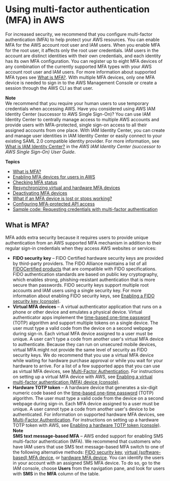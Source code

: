 # Using multi\-factor authentication \(MFA\) in AWS<a name="id_credentials_mfa"></a>

For increased security, we recommend that you configure multi\-factor authentication \(MFA\) to help protect your AWS resources\. You can enable MFA for the AWS account root user and IAM users\. When you enable MFA for the root user, it affects only the root user credentials\. IAM users in the account are distinct identities with their own credentials, and each identity has its own MFA configuration\. You can register up to eight MFA devices of any combination of the currently supported MFA types with your AWS account root user and IAM users\. For more information about supported MFA types see [What is MFA?](#id_credentials_mfa-what-is-mfa)\. With multiple MFA devices, only one MFA device is needed to sign in to the AWS Management Console or create a session through the AWS CLI as that user\.

**Note**  
We recommend that you require your human users to use temporary credentials when accessing AWS\. Have you considered using AWS IAM Identity Center \(successor to AWS Single Sign\-On\)? You can use IAM Identity Center to centrally manage access to multiple AWS accounts and provide users with MFA\-protected, single sign\-on access to all their assigned accounts from one place\. With IAM Identity Center, you can create and manage user identities in IAM Identity Center or easily connect to your existing SAML 2\.0 compatible identity provider\. For more information, see [What is IAM Identity Center?](https://docs.aws.amazon.com/singlesignon/latest/userguide/what-is.html) in the *AWS IAM Identity Center \(successor to AWS Single Sign\-On\) User Guide*\.

**Topics**
+ [What is MFA?](#id_credentials_mfa-what-is-mfa)
+ [Enabling MFA devices for users in AWS](id_credentials_mfa_enable.md)
+ [Checking MFA status](id_credentials_mfa_checking-status.md)
+ [Resynchronizing virtual and hardware MFA devices](id_credentials_mfa_sync.md)
+ [Deactivating MFA devices](id_credentials_mfa_disable.md)
+ [What if an MFA device is lost or stops working?](id_credentials_mfa_lost-or-broken.md)
+ [Configuring MFA\-protected API access](id_credentials_mfa_configure-api-require.md)
+ [Sample code: Requesting credentials with multi\-factor authentication](id_credentials_mfa_sample-code.md)

## What is MFA?<a name="id_credentials_mfa-what-is-mfa"></a>

MFA adds extra security because it requires users to provide unique authentication from an AWS supported MFA mechanism in addition to their regular sign\-in credentials when they access AWS websites or services: 
+ **FIDO security key** – FIDO Certified hardware security keys are provided by third\-party providers\. The FIDO Alliance maintains a list of all [FIDOCertified products](https://fidoalliance.org/certification/fido-certified-products/) that are compatible with FIDO specifications\. FIDO authentication standards are based on public key cryptography, which enables strong, phishing\-resistant authentication that is more secure than passwords\. FIDO security keys support multiple root accounts and IAM users using a single security key\. For more information about enabling FIDO security keys, see [Enabling a FIDO security key \(console\)](id_credentials_mfa_enable_fido.md)\. 
+ **Virtual MFA devices** – A virtual authenticator application that runs on a phone or other device and emulates a physical device\. Virtual authenticator apps implement the [time\-based one\-time password](https://datatracker.ietf.org/doc/html/rfc6238) \(TOTP\) algorithm and support multiple tokens on a single device\. The user must type a valid code from the device on a second webpage during sign\-in\. Each virtual MFA device assigned to a user must be unique\. A user can't type a code from another user's virtual MFA device to authenticate\. Because they can run on unsecured mobile devices, virtual MFA might not provide the same level of security as FIDO security keys\. We do recommend that you use a virtual MFA device while waiting for hardware purchase approval or while you wait for your hardware to arrive\. For a list of a few supported apps that you can use as virtual MFA devices, see [Multi\-Factor Authentication](http://aws.amazon.com/iam/details/mfa/)\. For instructions on setting up a virtual MFA device with AWS, see [Enabling a virtual multi\-factor authentication \(MFA\) device \(console\)](id_credentials_mfa_enable_virtual.md)\.
+ **Hardware TOTP token** – A hardware device that generates a six\-digit numeric code based on the [time\-based one\-time password](https://datatracker.ietf.org/doc/html/rfc6238) \(TOTP\) algorithm\. The user must type a valid code from the device on a second webpage during sign\-in\. Each MFA device assigned to a user must be unique\. A user cannot type a code from another user's device to be authenticated\. For information on supported hardware MFA devices, see [Multi\-Factor Authentication](http://aws.amazon.com/iam/details/mfa/)\. For instructions on setting up a hardware TOTP token with AWS, see [Enabling a hardware TOTP token \(console\)](id_credentials_mfa_enable_physical.md)\.
**Note**  
**SMS text message\-based MFA** – AWS ended support for enabling SMS multi\-factor authentication \(MFA\)\. We recommend that customers who have IAM users that use SMS text message\-based MFA switch to one of the following alternative methods: [FIDO security key](id_credentials_mfa_enable_fido.md), [virtual \(software\-based\) MFA device](id_credentials_mfa_enable_virtual.md), or [hardware MFA device](id_credentials_mfa_enable_physical.md)\. You can identify the users in your account with an assigned SMS MFA device\. To do so, go to the IAM console, choose **Users** from the navigation pane, and look for users with **SMS** in the **MFA** column of the table\.